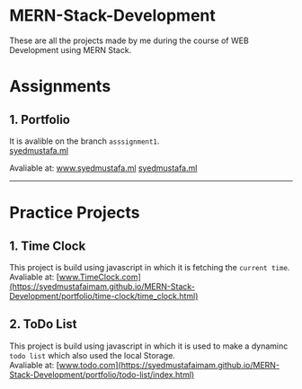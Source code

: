 # MERN-Stack-Development
These are all the projects made by me during the course of WEB Development using MERN Stack. 

# Assignments
## 1. Portfolio

It is avalible on the branch `asssignment1`. 
<br>
<a href="http://www.syedmustafa.ml/" target="_blank">syedmustafa.ml</a>

Avaliable at: <a href="http://www.syedmustafa.ml/" target="_blank">www.syedmustafa.ml</a>
[syedmustafa.ml](http://www.syedmustafa.ml/)
<hr>
   
# Practice Projects
## 1.  Time Clock
  This project is build using javascript in which it is fetching the `current time`.
  <br>
    Avaliable at: [www.TimeClock.com](https://syedmustafaimam.github.io/MERN-Stack-Development/portfolio/time-clock/time_clock.html)
  

## 2.  ToDo List
   This project is build using javascript in which it is used to make a dynaminc `todo list` which also used the local Storage.
   <br>
   Avaliable at: [www.todo.com](https://syedmustafaimam.github.io/MERN-Stack-Development/portfolio/todo-list/index.html)

